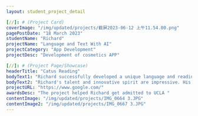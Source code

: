 ```yaml
---
layout: student_project_detail

[//]: # (Project Card)
coverImage: "/img/updated/projects/截屏2023-06-12 上午11.54.00.png"
pagePostDate: "18 March 2023"
studentName: "Richard"
projectName: "Language and Text With AI"
projectCategory: "App Development"
projectDesc: "Development of cosmetics APP"

[//]: # (Project Page/Showcase)
headerTitle: "Catus Reading"
bodyText1: "Richard successfully developed a unique language and reading AI called Cactus Reading. This innovative program aims to help people improve their reading and comprehension skills, reducing complex texts into easy-to-understand information. Because of his outstanding achievement, Richard stood out from the 160,000 students who applied to UCLA and was admitted successfully."
bodyText2: "Richard's talent and innovative spirit are impressive. His Cactus Reading project showcases his technical prowess and passion for improving human reading comprehension. Such outstanding intelligence makes him unique in the highly competitive UCLA application. We look forward to seeing how he will use his intelligence and enthusiasm to bring more influence to the world in the future."
projectURL: "https://www.google.com/"
awardsDesc: "The project helped Richard get admitted to UCLA "
contentImage: "/img/updated/projects/IMG_0664 3.JPG"
contentImage2: "/img/updated/projects/IMG_0667 3.JPG"
---
```

